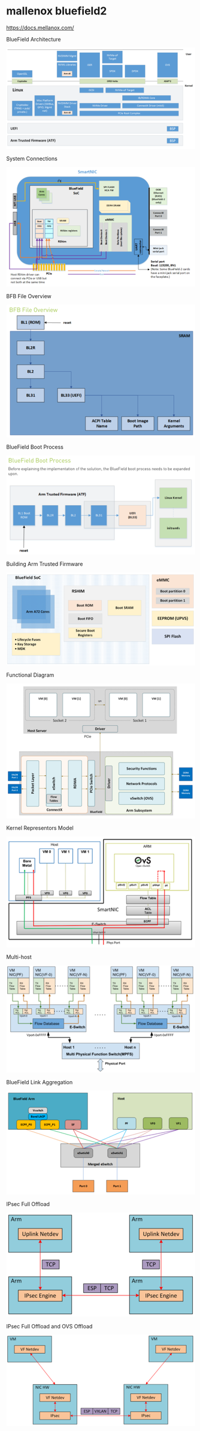 # mallenox bluefield2

https://docs.mellanox.com/

BlueField Architecture

![](imgs/2020-11-16-09-27-51.png)

System Connections

![](imgs/2020-11-16-09-28-21.png)

BFB File Overview

![](imgs/2020-11-16-09-30-20.png)

BlueField Boot Process

![](imgs/2020-11-16-09-30-46.png)

Building Arm Trusted Firmware

![](imgs/2020-11-16-09-31-16.png)

Functional Diagram

![](imgs/2020-11-16-09-32-49.png)

Kernel Representors Model

![](imgs/2020-11-16-09-33-20.png)

Multi-host

![](imgs/2020-11-16-09-33-40.png)

BlueField Link Aggregation

![](imgs/2020-11-16-09-37-04.png)

IPsec Full Offload

![](imgs/2020-11-16-09-38-36.png)

IPsec Full Offload and OVS Offload

![](imgs/2020-11-16-09-39-01.png)

